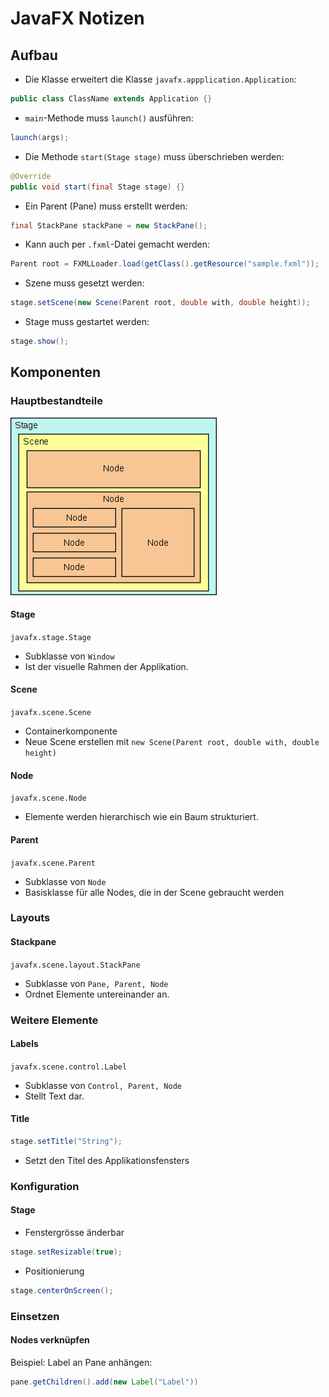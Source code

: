 # JavaFX Notizen

## Aufbau

* Die Klasse erweitert die Klasse `javafx.appplication.Application`:

```java
public class ClassName extends Application {}
```

* `main`-Methode muss `launch()` ausführen:

```java
launch(args);
```

* Die Methode `start(Stage stage)` muss überschrieben werden:

```java
@Override
public void start(final Stage stage) {}
```

* Ein Parent (Pane) muss erstellt werden:

```java
final StackPane stackPane = new StackPane();
```

* Kann auch per `.fxml`-Datei gemacht werden:

```java
Parent root = FXMLLoader.load(getClass().getResource("sample.fxml"));
```

* Szene muss gesetzt werden:

```java
stage.setScene(new Scene(Parent root, double with, double height));
```

* Stage muss gestartet werden:

```java
stage.show();
```

## Komponenten

### Hauptbestandteile

![alt](img/Javafx-stage-scene-node.png)

#### Stage

`javafx.stage.Stage`

* Subklasse von `Window`
* Ist der visuelle Rahmen der Applikation.

#### Scene

`javafx.scene.Scene`

* Containerkomponente
* Neue Scene erstellen mit `new Scene(Parent root, double with, double height)`

#### Node

`javafx.scene.Node`

* Elemente werden hierarchisch wie ein Baum strukturiert.

#### Parent

`javafx.scene.Parent`

* Subklasse von `Node`
* Basisklasse für alle Nodes, die in der Scene gebraucht werden

### Layouts

#### Stackpane

`javafx.scene.layout.StackPane`

* Subklasse von `Pane, Parent, Node`
* Ordnet Elemente untereinander an.

### Weitere Elemente

#### Labels

`javafx.scene.control.Label`

* Subklasse von `Control, Parent, Node`
* Stellt Text dar.

#### Title

```java
stage.setTitle("String");
```

* Setzt den Titel des Applikationsfensters

### Konfiguration

#### Stage

* Fenstergrösse änderbar

```java
stage.setResizable(true);
```

* Positionierung

```java
stage.centerOnScreen();
```

### Einsetzen

#### Nodes verknüpfen

Beispiel: Label an Pane anhängen:
```java
pane.getChildren().add(new Label("Label"))
```
